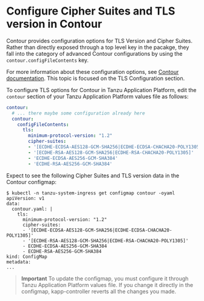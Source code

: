 # Configure Cipher Suites and TLS version in Contour

Contour provides configuration options for TLS Version and Cipher Suites. Rather than directly exposed through a top level key in the pacakge, 
they fall into the category of advanced Contour configurations by using the `contour.configFileContents` key.

For more information about these configuration options, see [Contour documentation](https://projectcontour.io/docs/v1.23.1/configuration/). 
This topic is focused on the TLS Configuration section.

To configure TLS options for Contour in Tanzu Application Platform, edit the `contour` section of your Tanzu Application Platform values file as follows:

```yaml
contour:
  # ... there maybe some configuration already here
  contour:
    configFileContents:
      tls:
        minimum-protocol-version: "1.2"
        cipher-suites:
        - '[ECDHE-ECDSA-AES128-GCM-SHA256|ECDHE-ECDSA-CHACHA20-POLY1305]'
        - '[ECDHE-RSA-AES128-GCM-SHA256|ECDHE-RSA-CHACHA20-POLY1305]'
        - 'ECDHE-ECDSA-AES256-GCM-SHA384'
        - 'ECDHE-RSA-AES256-GCM-SHA384'
```

Expect to see the following Cipher Suites and TLS version data in the Contour configmap:

```console
$ kubectl -n tanzu-system-ingress get configmap contour -oyaml
apiVersion: v1
data:
  contour.yaml: |
    tls:
      minimum-protocol-version: "1.2"
      cipher-suites:
      - '[ECDHE-ECDSA-AES128-GCM-SHA256|ECDHE-ECDSA-CHACHA20-POLY1305]'
      - '[ECDHE-RSA-AES128-GCM-SHA256|ECDHE-RSA-CHACHA20-POLY1305]'
      - ECDHE-ECDSA-AES256-GCM-SHA384
      - ECDHE-RSA-AES256-GCM-SHA384
kind: ConfigMap
metadata:
...
```

> **Important** To update the configmap, you must configure it through Tanzu Application Platform values file. 
If you change it directly in the configmap, kapp-controller reverts all the changes you made.
